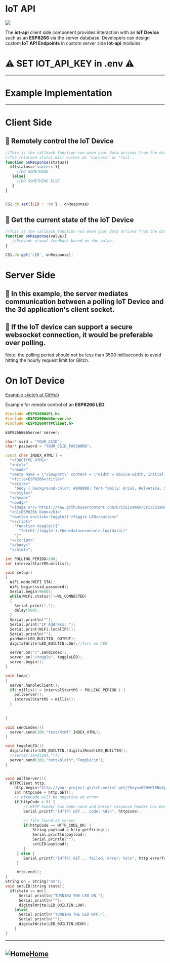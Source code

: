 # IoT API

![](https://cdn.glitch.com/e93942d2-015d-47d7-aae4-9f92f2a7d6b5%2FESP8266.png?1557526884045)

The **iot-api** client side component provides interaction with an **IoT Device** such as an **ESP8266** via the server database.  Developers can design custom **IoT API Endpoints** in custom server side **iot-api** modules.

#  ⚠️ SET IOT_API_KEY in .env ⚠️ 

____

# Example Implementation
____

# Client Side
 
## 💾 Remotely control the IoT Device

```js
//This is the callback function run when your data arrives from the database.
//The returned status will either be 'success' or 'fail'.
function onResponse(status){
  if(status=='success'){
     //DO SOMETHING
   }else{
     //DO SOMETHING ELSE
   }
}


CS1.db.set({LED : 'on'} , onResponse)
```

## 💾 Get the current state of the IoT Device

```js
//This is the callback function run when your data arrives from the database.
function onResponse(value){
   //Provide visual feedback based on the value.
}

CS1.db.get('LED', onResponse);
```


# Server Side
 
## 💾 In this example, the server mediates communication between a polling IoT Device and the 3d application's client socket. 

##  💎 If the IoT device can support a secure websocket connection, it would be preferable over polling.

Note: the polling period should not be less than 3500 milliseconds to avoid hitting the hourly request limit for Glitch.

# On IoT Device  
[Example sketch at GitHub](https://github.com/EricEisaman/esp8266/blob/master/ino/cs1-iot.ino)

Example for remote control of an **ESP8266 LED**.
```c++
#include <ESP8266WiFi.h>
#include <ESP8266WebServer.h>
#include <ESP8266HTTPClient.h>

ESP8266WebServer server;

char* ssid = "YOUR_SSID";
char* password = "YOUR_SSID_PASSWORD";

const char INDEX_HTML[] =
  "<!DOCTYPE HTML>"
  "<html>"
  "<head>"
  "<meta name = \"viewport\" content = \"width = device-width, initial-scale = 1.0, maximum-scale = 1.0, user-scalable=0\">"
  "<title>ESP8266</title>"
  "<style>"
    "body { background-color: #808080; font-family: Arial, Helvetica, Sans-Serif; Color: Maroon; }"
  "</style>"
  "</head>"
  "<body>"
  "<image src='https://raw.githubusercontent.com/EricEisaman/EricEisaman.github.io/master/images/eddies.png'/>"
  "<h1>ESP8266 Demo</h1>"
  "<button onclick='toggle()'>Toggle LED</button>"
  "<script>"
    "function toggle(){"
      "fetch('/toggle').then(data=>console.log(data))"
    "}"
  "</script>"
  "</body>"
  "</html>";

int POLLING_PERIOD=200; 
int intervalStartMS=millis();

void setup()
{
  WiFi.mode(WIFI_STA);
  WiFi.begin(ssid,password);
  Serial.begin(9600);
  while(WiFi.status()!=WL_CONNECTED)
  {
    Serial.print(".");
    delay(500);  
  }
  Serial.println("");
  Serial.print("IP Address: ");
  Serial.print(WiFi.localIP());
  Serial.println("");
  pinMode(LED_BUILTIN, OUTPUT); 
  digitalWrite(LED_BUILTIN,LOW);//Turn on LED

  server.on("/",sendIndex);
  server.on("/toggle", toggleLED);
  server.begin();
}

void loop()
{
  server.handleClient();
  if( millis() > intervalStartMS + POLLING_PERIOD ) {
    pollServer();
    intervalStartMS = millis();  
  }
  
  
}

void sendIndex(){
  server.send(200,"text/html",INDEX_HTML);  
}

void toggleLED(){
  digitalWrite(LED_BUILTIN,!digitalRead(LED_BUILTIN));
  //server.send(204,"");
  server.send(200,"text/plain","Toggle!\n");
}


void pollServer(){
  HTTPClient http;
    http.begin("http://your-project.glitch.me/iot-get/?key=aW49mH15Bo&prop=LED");
    int httpCode = http.GET();
    // httpCode will be negative on error
    if(httpCode > 0) {
        // HTTP header has been send and Server response header has been handled
        Serial.printf("[HTTP] GET... code: %d\n", httpCode);

        // file found at server
        if(httpCode == HTTP_CODE_OK) {
            String payload = http.getString();
            Serial.println(payload);
            Serial.println("");
            setLED(payload);
        }
     } else {
        Serial.printf("[HTTP] GET... failed, error: %s\n", http.errorToString(httpCode).c_str());
     }

     http.end(); 
}
String on = String("on");
void setLED(String state){
  if(state == on){
      Serial.println("TURNING THE LED ON.");
      Serial.println("");
      digitalWrite(LED_BUILTIN,LOW);
    }else{
      Serial.println("TURNING THE LED OFF.");
      Serial.println("");
      digitalWrite(LED_BUILTIN,HIGH);
    }
}
```


____

## ![Home](https://cdn.glitch.com/162b879e-fd42-40d9-8519-671d783b8c70%2FHome.png?v=1575814724026)[Home](README.md)

